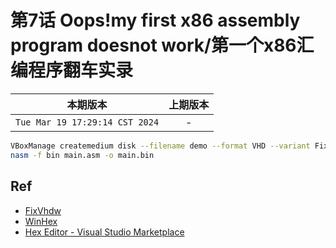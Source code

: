 # 第7话 Oops!my first x86 assembly program doesnot work/第一个x86汇编程序翻车实录

|本期版本|上期版本
|:---:|:---:|
`Tue Mar 19 17:29:14 CST 2024` | -

```bash
VBoxManage createmedium disk --filename demo --format VHD --variant Fixed --size 4
nasm -f bin main.asm -o main.bin
```

## Ref

* [FixVhdw](http://www.lizhongc.com/)
* [WinHex](https://www.x-ways.net/winhex/)
* [Hex Editor - Visual Studio Marketplace](https://marketplace.visualstudio.com/items?itemName=ms-vscode.hexeditor)